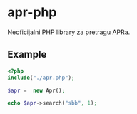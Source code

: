 # apr-php

Neoficijalni PHP library za pretragu APRa.

## Example

```php
<?php
include("./apr.php");

$apr =  new Apr();

echo $apr->search("sbb", 1);
```
